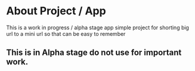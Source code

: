 # About Project / App

This is a work in progress / alpha stage app simple project for shorting big url to a mini url so that can be easy to remember 

## This is in Alpha stage do not use for important work.